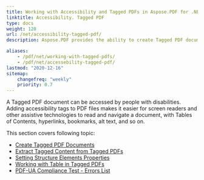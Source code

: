 ```yaml
---
title: Working with Accessibility and Tagged PDFs in Aspose.PDF for .NET 
linktitle: Accessibility. Tagged PDF
type: docs
weight: 120
url: /net/accessibility-tagged-pdf/
description: Aspose.PDF provides the ability to create Tagged PDF documents, allowing you to tag the structural elements. Learn more about how to get accessible PDFs.

aliases:    
    - /pdf/net/working-with-tagged-pdfs/
    - /pdf/net/accessebility-tagged-pdf/
lastmod: "2020-12-16"
sitemap:
    changefreq: "weekly"
    priority: 0.7
---
```


A Tagged PDF document can be accessed by people with disabilities. Adding accessibility tags to PDF files makes it easier for screen readers and other assistive technologies to read and navigate a document, with Tables of Contents, hyperlinks, bookmarks, alt text, and so on.

This section covers following topic:

- [Create Tagged PDF Documents](/pdf/net/create-tagged-pdf-documents/)
- [Extract Tagged Content from Tagged PDFs](/pdf/net/extract-tagged-content-from-tagged-pdfs/)
- [Setting Structure Elements Properties](/pdf/net/setting-structure-elements-properties/)
- [Working with Table in Tagged PDFs](/pdf/net/working-with-table-in-tagged-pdfs/)
- [PDF-UA Compliance Test - Errors List](/pdf/net/pdf-ua-compliance-test-errors-list/)
